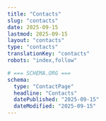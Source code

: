 ```yaml
---
title: "Contacts"
slug: "contacts"
date: 2025-09-15
lastmod: 2025-09-15
layout: "contacts"
type: "contacts"
translationKey: "contacts"
robots: "index,follow"

# === SCHEMA.ORG ===
schema:
  type: "ContactPage"
  headline: "Contacts"
  datePublished: "2025-09-15"
  dateModified: "2025-09-15"
---
```

